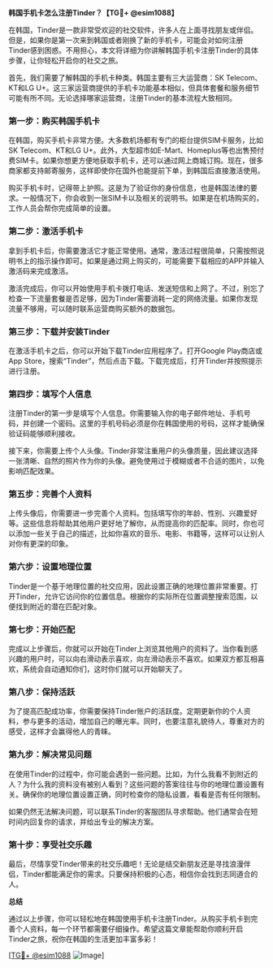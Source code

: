 **韩国手机卡怎么注册Tinder？【TG💪+ @esim1088】**

在韩国，Tinder是一款非常受欢迎的社交软件，许多人在上面寻找朋友或伴侣。但是，如果你是第一次来到韩国或者刚换了新的手机卡，可能会对如何注册Tinder感到困惑。不用担心，本文将详细为你讲解韩国手机卡注册Tinder的具体步骤，让你轻松开启你的社交之旅。

首先，我们需要了解韩国的手机卡种类。韩国主要有三大运营商：SK Telecom、KT和LG U+。这三家运营商提供的手机卡功能基本相似，但具体套餐和服务细节可能有所不同。无论选择哪家运营商，注册Tinder的基本流程大致相同。

### **第一步：购买韩国手机卡**

在韩国，购买手机卡非常方便。大多数机场都有专门的柜台提供SIM卡服务，比如SK Telecom、KT和LG U+。此外，大型超市如E-Mart、Homeplus等也出售预付费SIM卡。如果你想更方便地获取手机卡，还可以通过网上商城订购。现在，很多商家都支持邮寄服务，这样即使你在国外也能提前下单，到韩国后直接激活使用。

购买手机卡时，记得带上护照。这是为了验证你的身份信息，也是韩国法律的要求。一般情况下，你会收到一张SIM卡以及相关的说明书。如果是在机场购买的，工作人员会帮你完成简单的设置。

### **第二步：激活手机卡**

拿到手机卡后，你需要激活它才能正常使用。通常，激活过程很简单，只需按照说明书上的指示操作即可。如果是通过网上购买的，可能需要下载相应的APP并输入激活码来完成激活。

激活完成后，你可以开始使用手机卡拨打电话、发送短信和上网了。不过，别忘了检查一下流量套餐是否足够，因为Tinder需要消耗一定的网络流量。如果你发现流量不够用，可以随时联系运营商购买额外的数据包。

### **第三步：下载并安装Tinder**

在激活手机卡之后，你可以开始下载Tinder应用程序了。打开Google Play商店或App Store，搜索“Tinder”，然后点击下载。下载完成后，打开Tinder并按照提示进行注册。

### **第四步：填写个人信息**

注册Tinder的第一步是填写个人信息。你需要输入你的电子邮件地址、手机号码，并创建一个密码。这里的手机号码必须是你在韩国使用的号码，这样才能确保验证码能够顺利接收。

接下来，你需要上传个人头像。Tinder非常注重用户的头像质量，因此建议选择一张清晰、自然的照片作为你的头像。避免使用过于模糊或者不合适的图片，以免影响匹配效果。

### **第五步：完善个人资料**

上传头像后，你需要进一步完善个人资料。包括填写你的年龄、性别、兴趣爱好等。这些信息将帮助其他用户更好地了解你，从而提高你的匹配率。同时，你也可以添加一些关于自己的描述，比如你喜欢的音乐、电影、书籍等，这样可以让别人对你有更深的印象。

### **第六步：设置地理位置**

Tinder是一个基于地理位置的社交应用，因此设置正确的地理位置非常重要。打开Tinder，允许它访问你的位置信息。根据你的实际所在位置调整搜索范围，以便找到附近的潜在匹配对象。

### **第七步：开始匹配**

完成以上步骤后，你就可以开始在Tinder上浏览其他用户的资料了。当你看到感兴趣的用户时，可以向右滑动表示喜欢，向左滑动表示不喜欢。如果双方都互相喜欢，系统会自动通知你们，这时你们就可以开始聊天了。

### **第八步：保持活跃**

为了提高匹配成功率，你需要保持Tinder账户的活跃度。定期更新你的个人资料，参与更多的活动，增加自己的曝光率。同时，也要注意礼貌待人，尊重对方的感受，这样才会赢得他人的青睐。

### **第九步：解决常见问题**

在使用Tinder的过程中，你可能会遇到一些问题。比如，为什么我看不到附近的人？为什么我的资料没有被别人看到？这些问题的答案往往与你的地理位置设置有关。确保你的地理位置设置正确，同时检查你的隐私设置，看看是否有任何限制。

如果仍然无法解决问题，可以联系Tinder的客服团队寻求帮助。他们通常会在短时间内回复你的请求，并给出专业的解决方案。

### **第十步：享受社交乐趣**

最后，尽情享受Tinder带来的社交乐趣吧！无论是结交新朋友还是寻找浪漫伴侣，Tinder都能满足你的需求。只要保持积极的心态，相信你会找到志同道合的人。

**总结**

通过以上步骤，你可以轻松地在韩国使用手机卡注册Tinder。从购买手机卡到完善个人资料，每一个环节都需要仔细操作。希望这篇文章能帮助你顺利开启Tinder之旅，祝你在韩国的生活更加丰富多彩！

[[TG💪+ @esim1088](https://t.me/s/esim1088) ![Image](https://i.postimg.cc/4NQfJmqS/Snipaste-2025-05-13-00-14-12.png)]